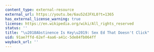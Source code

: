 ```yaml
---
content_type: external-resource
external_url: https://youtu.be/6au52dJFXL0?t=1365
has_external_license_warning: true
license: https://en.wikipedia.org/wiki/All_rights_reserved
status: ''
title: "\u2018Abstinence Is Key\u2019: Sex Ed That Doesn't Click"
uid: 91ae7ffd-62ef-4aa6-a41c-5de84fb064ff
wayback_url: ''
---
```

